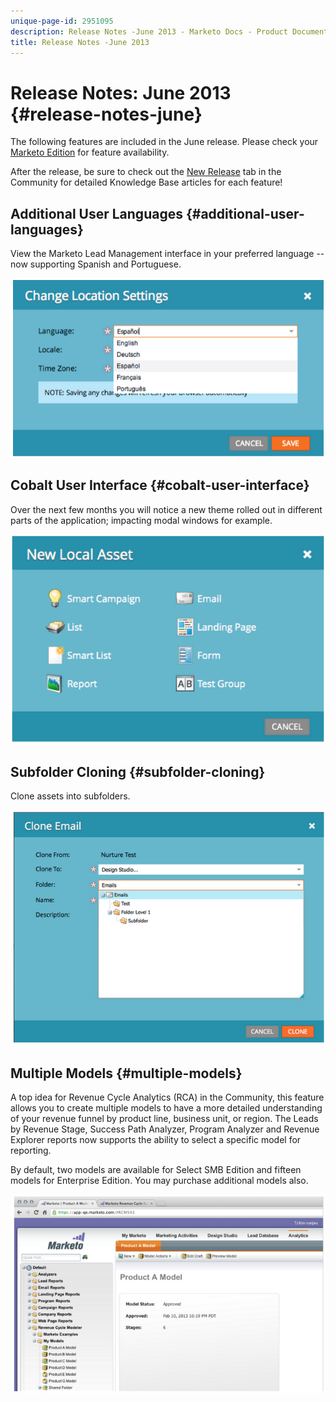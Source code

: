 ```yaml
---
unique-page-id: 2951095
description: Release Notes -June 2013 - Marketo Docs - Product Documentation
title: Release Notes -June 2013
---
```


# Release Notes: June 2013 {#release-notes-june}

The following features are included in the June release. Please check your  [Marketo Edition](https://docs.marketo.com/display/docs/assets/pricing.php)  for feature availability. 

After the release, be sure to check out the [New Release](release-notes-december-2013.md) tab in the Community for detailed Knowledge Base articles for each feature!

## Additional User Languages {#additional-user-languages}

View the Marketo Lead Management interface in your preferred language -- now supporting Spanish and Portuguese.

![](assets/image2014-9-22-16-3a25-3a54.png)

## Cobalt User Interface {#cobalt-user-interface}

Over the next few months you will notice a new theme rolled out in different parts of the application; impacting modal windows for example.

![](assets/image2014-9-22-16-3a26-3a8.png)

## Subfolder Cloning {#subfolder-cloning}

Clone assets into subfolders.

![](assets/image2014-9-22-16-3a26-3a25.png)

## Multiple Models {#multiple-models}

A top idea for Revenue Cycle Analytics (RCA) in the Community, this feature allows you to create multiple models to have a more detailed understanding of your revenue funnel by product line, business unit, or region. The Leads by Revenue Stage, Success Path Analyzer, Program Analyzer and Revenue Explorer reports now supports the ability to select a specific model for reporting.

By default, two models are available for Select SMB Edition and fifteen models for Enterprise Edition. You may purchase additional models also.

![](assets/image2014-9-22-16-3a26-3a59.png)

